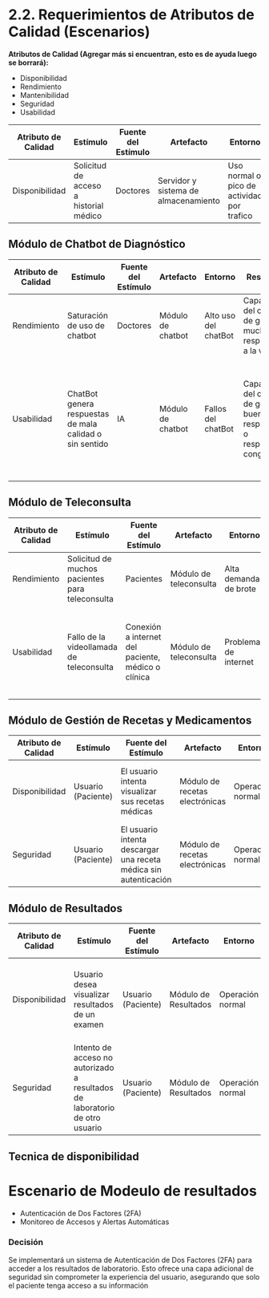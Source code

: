 # 2.2. Requerimientos de Atributos de Calidad (Escenarios)

**Atributos de Calidad (Agregar más si encuentran, esto es de ayuda luego se borrará):**

- Disponibilidad
- Rendimiento
- Mantenibilidad
- Seguridad
- Usabilidad

| **Atributo de Calidad** | **Estímulo** | **Fuente del Estímulo** | **Artefacto** | **Entorno** | **Respuesta** | **Medida de Respuestas** |
| ----------------------- | ------------ | ----------------------- | ------------- | ----------- | ------------- | ------------------------ |
|Disponibilidad| Solicitud de acceso a historial médico| Doctores| Servidor y sistema de almacenamiento|Uso normal o pico de actividad por trafico| El sistema permite el acceso sin interrupciones| 99.9% de disponibilidad|

## Módulo de Chatbot de Diagnóstico
| **Atributo de Calidad** | **Estímulo** | **Fuente del Estímulo** | **Artefacto** | **Entorno** | **Respuesta** | **Medida de Respuestas** |
| ----------------------- | ------------ | ----------------------- | ------------- | ----------- | ------------- | ------------------------ |
|Rendimiento| Saturación de uso de chatbot| Doctores| Módulo de chatbot| Alto uso del chatBot| Capacidad del chat bot de generar muchas respuestas a la vez| Chat genera respuestas en menos de 3 segundos |
|Usabilidad| ChatBot genera respuestas de mala calidad o sin sentido| IA| Módulo de chatbot| Fallos del chatBot| Capacidad del chatbot de generar buenas respuestas o respuestas congruentes| Los medicos consideran al chatbot de utilidad el 80% de las veces y genera un correcto diagnostico el 75% de las veces|

## Módulo de Teleconsulta
| **Atributo de Calidad** | **Estímulo** | **Fuente del Estímulo** | **Artefacto** | **Entorno** | **Respuesta** | **Medida de Respuestas** |
| ----------------------- | ------------ | ----------------------- | ------------- | ----------- | ------------- | ------------------------ |
| Rendimiento | Solicitud de muchos pacientes para teleconsulta| Pacientes| Módulo de teleconsulta| Alta demanda de brote| aumentar la disponibilidad de los doctores| Doctores deben tener disponibilidad inmediata |
| Usabilidad | Fallo de la videollamada de teleconsulta| Conexión a internet del paciente, médico o clínica| Módulo de teleconsulta| Problemas de internet| Buena conexión a internet en la clínica y los médicos deben tener buena conexión en sus casas| Disponibilidad de internet el 99.9 porciento del tiempo |

## Módulo de Gestión de Recetas y Medicamentos
| **Atributo de Calidad** | **Estímulo** | **Fuente del Estímulo** | **Artefacto** | **Entorno** | **Respuesta** | **Medida de Respuestas** |
| ----------------------- | ------------ | ----------------------- | ------------- | ----------- | ------------- | ------------------------ |
| Disponibilidad | Usuario (Paciente) | El usuario intenta visualizar sus recetas médicas | Módulo de recetas electrónicas | Operación normal | El sistema permite la visualización de las recetas rápidamente | La visualización se completa en menos de 2 segundos |
| Seguridad | Usuario (Paciente) | El usuario intenta descargar una receta médica sin autenticación	| Módulo de recetas electrónicas | Operación normal	| El sistema impide la descarga de recetas sin autenticación	| 100% de accesos no autorizados bloqueados |

## Módulo de Resultados
| **Atributo de Calidad** | **Estímulo** | **Fuente del Estímulo** | **Artefacto** | **Entorno** | **Respuesta** | **Medida de Respuestas** |
| ----------------------- | ------------ | ----------------------- | ------------- | ----------- | ------------- | ------------------------ |
| Disponibilidad | Usuario desea visualizar resultados de un examen | Usuario (Paciente) | Módulo de Resultados | Operación normal | El sistema permite la visualización de resultados de manera rápida y eficiente	| Resultados visualizados en menos de 2 segundos |
| Seguridad | Intento de acceso no autorizado a resultados de laboratorio de otro usuario | Usuario (Paciente) | Módulo de Resultados | Operación normal | El sistema no permite el acceso a información de otros usuarios | 100% de accesos no autorizados bloqueados |


## Tecnica de disponibilidad
# Escenario de Modeulo de resultados

- Autenticación de Dos Factores (2FA)
- Monitoreo de Accesos y Alertas Automáticas
### Decisión
Se implementará un sistema de Autenticación de Dos Factores (2FA) para acceder a los resultados de laboratorio. Esto ofrece una capa adicional de seguridad sin comprometer la experiencia del usuario, asegurando que solo el paciente tenga acceso a su información
